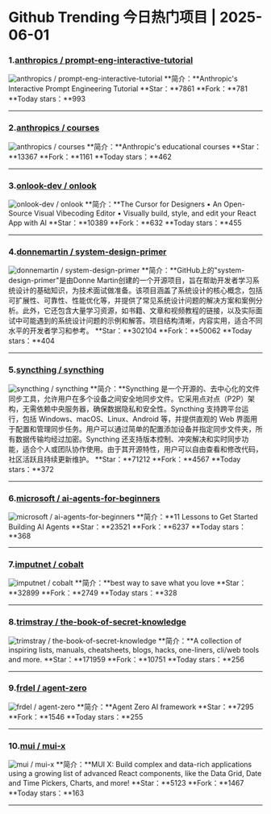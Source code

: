 # Github Trending 今日热门项目 | 2025-06-01
### 1.[anthropics / prompt-eng-interactive-tutorial](https://github.com/anthropics/prompt-eng-interactive-tutorial)

![anthropics / prompt-eng-interactive-tutorial](https://opengraph.githubassets.com/af22e2bbb5327fd4199dfec73144668f5220d91bb77c303527aa7b4e9f5ac124/anthropics/prompt-eng-interactive-tutorial)
**简介：**Anthropic's Interactive Prompt Engineering Tutorial
**Star：**7861
**Fork：**781
**Today stars：**993

---

### 2.[anthropics / courses](https://github.com/anthropics/courses)

![anthropics / courses](https://opengraph.githubassets.com/1008d2907dd3717aa0a6db1fa5d2c719ef040baf04d7ecd4644e7a1ff94b1910/anthropics/courses)
**简介：**Anthropic's educational courses
**Star：**13367
**Fork：**1161
**Today stars：**462

---

### 3.[onlook-dev / onlook](https://github.com/onlook-dev/onlook)

![onlook-dev / onlook](https://opengraph.githubassets.com/b4d2041023ff0199c567d8c2b3bfa5ad9be465cb192e067464df0e0bea021103/onlook-dev/onlook)
**简介：**The Cursor for Designers • An Open-Source Visual Vibecoding Editor • Visually build, style, and edit your React App with AI
**Star：**10389
**Fork：**632
**Today stars：**455

---

### 4.[donnemartin / system-design-primer](https://github.com/donnemartin/system-design-primer)

![donnemartin / system-design-primer](https://opengraph.githubassets.com/27fe8a020248a19a1e0931b1a9bea61524f969764749815eb00e4906becbda13/donnemartin/system-design-primer)
**简介：**GitHub上的"system-design-primer"是由Donne Martin创建的一个开源项目，旨在帮助开发者学习系统设计的基础知识，为技术面试做准备。该项目涵盖了系统设计的核心概念，包括可扩展性、可靠性、性能优化等，并提供了常见系统设计问题的解决方案和案例分析。此外，它还包含大量学习资源，如书籍、文章和视频教程的链接，以及实际面试中可能遇到的系统设计问题的示例和解答。项目结构清晰，内容实用，适合不同水平的开发者学习和参考。
**Star：**302104
**Fork：**50062
**Today stars：**404

---

### 5.[syncthing / syncthing](https://github.com/syncthing/syncthing)

![syncthing / syncthing](https://opengraph.githubassets.com/6040d79803a026dc02ff39b1ca2f504b654c331c953a7b12b45986147c1ae5ae/syncthing/syncthing)
**简介：**Syncthing 是一个开源的、去中心化的文件同步工具，允许用户在多个设备之间安全地同步文件。它采用点对点（P2P）架构，无需依赖中央服务器，确保数据隐私和安全性。Syncthing 支持跨平台运行，包括 Windows、macOS、Linux、Android 等，并提供直观的 Web 界面用于配置和管理同步任务。用户可以通过简单的配置添加设备并指定同步文件夹，所有数据传输均经过加密。Syncthing 还支持版本控制、冲突解决和实时同步功能，适合个人或团队协作使用。由于其开源特性，用户可以自由查看和修改代码，社区活跃且持续更新维护。
**Star：**71212
**Fork：**4567
**Today stars：**372

---

### 6.[microsoft / ai-agents-for-beginners](https://github.com/microsoft/ai-agents-for-beginners)

![microsoft / ai-agents-for-beginners](https://opengraph.githubassets.com/b8a007e67560dc29ba4490b3159744f490ecf5d0b9335707203bbb86e4cefaba/microsoft/ai-agents-for-beginners)
**简介：**11 Lessons to Get Started Building AI Agents
**Star：**23521
**Fork：**6237
**Today stars：**368

---

### 7.[imputnet / cobalt](https://github.com/imputnet/cobalt)

![imputnet / cobalt](https://opengraph.githubassets.com/2cefaa4321eb7de03bb695efa24b487586986e998a453b271647f50d8c943f61/imputnet/cobalt)
**简介：**best way to save what you love
**Star：**32899
**Fork：**2749
**Today stars：**328

---

### 8.[trimstray / the-book-of-secret-knowledge](https://github.com/trimstray/the-book-of-secret-knowledge)

![trimstray / the-book-of-secret-knowledge](https://opengraph.githubassets.com/33bc93b84d1e0a322eb09fbdb2c39822afff3eaeb6ee0e02cb358586e01321e7/trimstray/the-book-of-secret-knowledge)
**简介：**A collection of inspiring lists, manuals, cheatsheets, blogs, hacks, one-liners, cli/web tools and more.
**Star：**171959
**Fork：**10751
**Today stars：**256

---

### 9.[frdel / agent-zero](https://github.com/frdel/agent-zero)

![frdel / agent-zero](https://repository-images.githubusercontent.com/812975380/186b70cc-fae4-4cd9-ae08-7dbe09b6b649)
**简介：**Agent Zero AI framework
**Star：**7295
**Fork：**1546
**Today stars：**255

---

### 10.[mui / mui-x](https://github.com/mui/mui-x)

![mui / mui-x](https://repository-images.githubusercontent.com/260240241/b985093c-1f45-45e0-8b7a-7fd35a26d0cf)
**简介：**MUI X: Build complex and data-rich applications using a growing list of advanced React components, like the Data Grid, Date and Time Pickers, Charts, and more!
**Star：**5123
**Fork：**1467
**Today stars：**163

---

